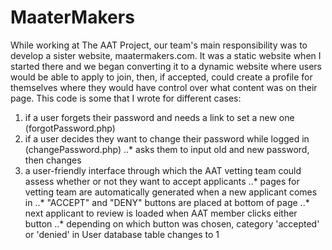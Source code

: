 # MaaterMakers

While working at The AAT Project, our team's main responsibility was to develop a sister website, maatermakers.com. It was a static website when I started there and we began converting it to a dynamic website where users would be able to apply to join, then, if accepted, could create a profile for themselves where they would have control over what content was on their page.
This code is some that I wrote for different cases:
1. if a user forgets their password and needs a link to set a new one (forgotPassword.php)
2. if a user decides they want to change their password while logged in (changePassword.php)
  ..* asks them to input old and new password, then changes
3. a user-friendly interface through which the AAT vetting team could assess whether or not they want to accept applicants
  ..* pages for vetting team are automatically generated when a new applicant comes in
  ..* "ACCEPT" and "DENY" buttons are placed at bottom of page
  ..* next applicant to review is loaded when AAT member clicks either button
  ..* depending on which button was chosen, category 'accepted' or 'denied' in User database table changes to 1
  
